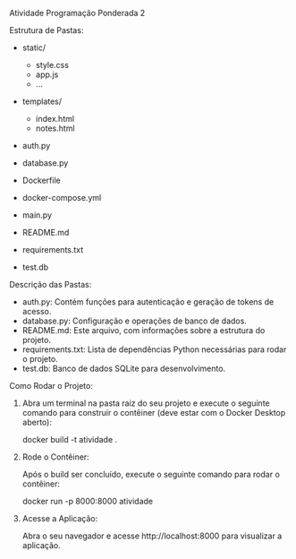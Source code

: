 Atividade Programação Ponderada 2

Estrutura de Pastas:

- static/
  - style.css
  - app.js
  - ...

- templates/
  - index.html
  - notes.html

- auth.py
- database.py
- Dockerfile
- docker-compose.yml
- main.py
- README.md
- requirements.txt
- test.db

Descrição das Pastas:

- auth.py: Contém funções para autenticação e geração de tokens de acesso.
- database.py: Configuração e operações de banco de dados.
- README.md: Este arquivo, com informações sobre a estrutura do projeto.
- requirements.txt: Lista de dependências Python necessárias para rodar o projeto.
- test.db: Banco de dados SQLite para desenvolvimento.

Como Rodar o Projeto:

1. Abra um terminal na pasta raiz do seu projeto e execute o seguinte comando para construir o contêiner (deve estar com o Docker Desktop aberto):

   docker build -t atividade .

2. Rode o Contêiner:

   Após o build ser concluído, execute o seguinte comando para rodar o contêiner:

   docker run -p 8000:8000 atividade

3. Acesse a Aplicação:

   Abra o seu navegador e acesse http://localhost:8000 para visualizar a aplicação.
